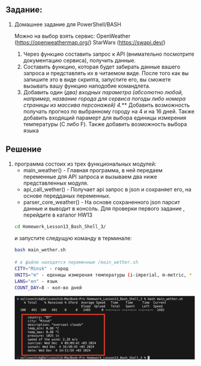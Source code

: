 ## Задание:
1.  Домашнее задание для PowerShell/BASH

    Можно на выбор взять сервис: 
    OpenWeather (https://openweathermap.org/)
    StarWars (https://swapi.dev/)
    1. Через функцию составить запрос к API (внимательно посмотрите документацию сервиса), получить данные.
    2. Составить функцию, которая будет забирать данные вашего запроса и представлять их в читаемом виде. После того как вы запишите это в виде скрипта, запустите его, вы сможете вызывать вашу функцию наподобие командлета.
    3. Добавить один  (*два) входных параметра (абсолютно любой, например, название города для сервиса погоды либо номера страницы из массива персонажей)
    4.*** Добавить возможность получать прогноз по выбранному городу на 4 и на 16 дней. Также добавить входящий парамерт для выбора единицы измерения температуры (C либо F). Также добавить возможность выбора языка

## Решение
1.  программа состоих из трех функциональных модулей:
    * main_weather() - Главная программа, в ней передаем переменные для API запроса и вызываем два ниже представленных модуля.
    * api_call_wether() - Получает api запрос в json и сохраняет его, на основе передданых переменных.
    * parser_core_weather() - На основе сохраненного json парсит данные и выводит в консоль.
     Для проверки первого задание , перейдите в каталог HW13
    ```bash
    cd Homework_Lesson13_Bash_Shell_3/
    ```
    и запустите следущую команду в терминале:
    ```bash
    bash main_wether.sh
    
    # в файле находятся переменные /main_wether.sh
    CITY="Minsk" - город
    UNITS="m" - еденицы измерения температуры (i-imperial, m-metric, * metric unit is default)
    LANG="en" - язык
    COUNT_DAY=8 - кол-во дней
    ```
    ![alt text](template/image/image.png)